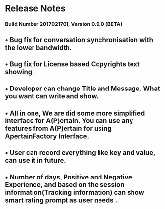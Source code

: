 Release Notes
=============

###  Build Number 2017021701, Version 0.9.0 (BETA)

## • Bug fix for conversation synchronisation with the lower bandwidth.
## • Bug fix for License based Copyrights text showing.
## • Developer can change Title and Message. What you want can write and show.
## • All in one, We are did some more simplified Interface for A(P)ertain. You can use any features from A(P)ertain for using ApertainFactory Interface.
## • User can record everything like key and value, can use it in future.
## • Number of days, Positive and Negative Experience, and based on the session information(Tracking information) can show smart rating  prompt as user needs .


